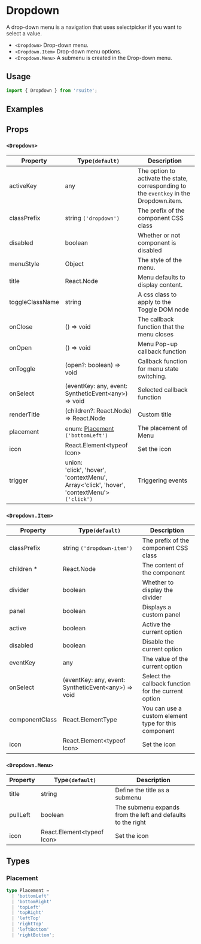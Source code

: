 # Dropdown

A drop-down menu is a navigation that uses selectpicker if you want to select a value.

* `<Dropdown>` Drop-down menu.
* `<Dropdown.Item>` Drop-down menu options.
* `<Dropdown.Menu>` A submenu is created in the Drop-down menu.

## Usage

```js
import { Dropdown } from 'rsuite';
```

## Examples

<!--{demo}-->

## Props

### `<Dropdown>`

| Property        | Type`(default)`                                                                                                                         | Description                                                                             |
| --------------- | --------------------------------------------------------------------------------------------------------------------------------------- | --------------------------------------------------------------------------------------- |
| activeKey       | any                                                                                                                                     | The option to activate the state, corresponding to the `eventkey` in the Dropdown.item. |
| classPrefix     | string `('dropdown')`                                                                                                                   | The prefix of the component CSS class                                                   |
| disabled        | boolean                                                                                                                                 | Whether or not component is disabled                                                    |
| menuStyle       | Object                                                                                                                                  | The style of the menu.                                                                  |
| title           | React.Node                                                                                                                              | Menu defaults to display content.                                                       |
| toggleClassName | string                                                                                                                                  | A css class to apply to the Toggle DOM node                                             |
| onClose         | () => void                                                                                                                              | The callback function that the menu closes                                              |
| onOpen          | () => void                                                                                                                              | Menu Pop-up callback function                                                           |
| onToggle        | (open?: boolean) => void                                                                                                                | Callback function for menu state switching.                                             |
| onSelect        | (eventKey: any, event: SyntheticEvent&lt;any&gt;) => void                                                                               | Selected callback function                                                              |
| renderTitle     | (children?: React.Node) => React.Node                                                                                                   | Custom title                                                                            |
| placement       | enum: [Placement](#Placement) `('bottomLeft')`                                                                                          | The placement of Menu                                                                   |
| icon            | React.Element&lt;typeof Icon&gt;                                                                                                        | Set the icon                                                                            |
| trigger         | union: <br/>'click', 'hover', 'contextMenu', <br/>Array<'click', 'hover', 'contextMenu'> `('click')`                                    | Triggering events                                                                       |

### `<Dropdown.Item>`

| Property       | Type`(default)`                                           | Description                                          |
| -------------- | --------------------------------------------------------- | ---------------------------------------------------- |
| classPrefix    | string `('dropdown-item')`                                | The prefix of the component CSS class                |
| children \*    | React.Node                                                | The content of the component                         |
| divider        | boolean                                                   | Whether to display the divider                       |
| panel          | boolean                                                   | Displays a custom panel                              |
| active         | boolean                                                   | Active the current option                            |
| disabled       | boolean                                                   | Disable the current option                           |
| eventKey       | any                                                       | The value of the current option                      |
| onSelect       | (eventKey: any, event: SyntheticEvent&lt;any&gt;) => void | Select the callback function for the current option  |
| componentClass | React.ElementType                                         | You can use a custom element type for this component |
| icon           | React.Element&lt;typeof Icon&gt;                          | Set the icon                                         |

### `<Dropdown.Menu>`

| Property | Type`(default)`                  | Description                                                 |
| -------- | -------------------------------- | ----------------------------------------------------------- |
| title    | string                           | Define the title as a submenu                               |
| pullLeft | boolean                          | The submenu expands from the left and defaults to the right |
| icon     | React.Element&lt;typeof Icon&gt; | Set the icon                                                |


## Types

### Placement

```ts
type Placement =
  | 'bottomLeft'
  | 'bottomRight'
  | 'topLeft'
  | 'topRight'
  | 'leftTop'
  | 'rightTop'
  | 'leftBottom'
  | 'rightBottom';
```
